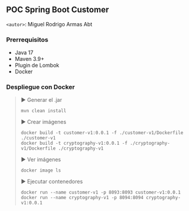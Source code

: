 ## POC Spring Boot Customer
`<autor>`: Miguel Rodrigo Armas Abt

### Prerrequisitos
* Java 17
* Maven 3.9+
* Plugin de Lombok
* Docker

### Despliegue con Docker

> ▶️ Generar el .jar
> ```
> mvn clean install
> ```
>
> ▶️ Crear imágenes
> ```
> docker build -t customer-v1:0.0.1 -f ./customer-v1/Dockerfile ./customer-v1
> docker build -t cryptography-v1:0.0.1 -f ./cryptography-v1/Dockerfile ./cryptography-v1
> ```
>
> ▶️ Ver imágenes
> ```
> docker image ls
> ```
>
> ▶️ Ejecutar contenedores
> ```
> docker run --name customer-v1 -p 8093:8093 customer-v1:0.0.1
> docker run --name cryptography-v1 -p 8094:8094 cryptography-v1:0.0.1
> ```
